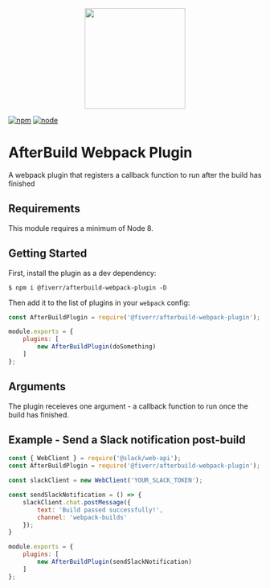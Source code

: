 <div align="center">
  <a href="https://github.com/webpack/webpack">
    <img width="200" height="200" src="https://webpack.js.org/assets/icon-square-big.svg">
  </a>
</div>

[![npm][npm]][npm-url]
[![node][node]][node-url]

# AfterBuild Webpack Plugin

A webpack plugin that registers a callback function to run after the build has finished

## Requirements

This module requires a minimum of Node 8.

## Getting Started

First, install the plugin as a dev dependency:

```console
$ npm i @fiverr/afterbuild-webpack-plugin -D
```

Then add it to the list of plugins in your `webpack` config:

```js
const AfterBuildPlugin = require('@fiverr/afterbuild-webpack-plugin');

module.exports = {
    plugins: [
        new AfterBuildPlugin(doSomething)
    ]
};
```

## Arguments

The plugin receieves one argument - a callback function to run once the build has finished.

## Example - Send a Slack notification post-build

```js
const { WebClient } = require('@slack/web-api');
const AfterBuildPlugin = require('@fiverr/afterbuild-webpack-plugin');

const slackClient = new WebClient('YOUR_SLACK_TOKEN');

const sendSlackNotification = () => {
    slackClient.chat.postMessage({
        text: 'Build passed successfully!',
        channel: 'webpack-builds'
    });
}

module.exports = {
    plugins: [
        new AfterBuildPlugin(sendSlackNotification)
    ]
};
```

[npm]: https://img.shields.io/npm/v/@fiverr/afterbuild-webpack-plugin.svg
[npm-url]: https://npmjs.com/package/@fiverr/afterbuild-webpack-plugin
[node]: https://img.shields.io/node/v/@fiverr/afterbuild-webpack-plugin.svg
[node-url]: https://nodejs.org
